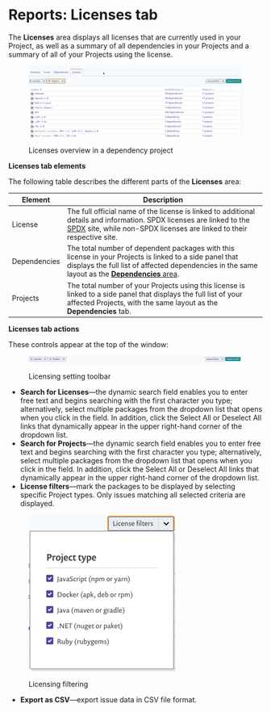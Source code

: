 # Reports: Licenses tab

The **Licenses** area displays all licenses that are currently used in your Project, as well as a summary of all dependencies in your Projects and a summary of all of your Projects using the license.

<figure><img src="../../../.gitbook/assets/image (3) (1) (2) (1) (1).png" alt="Licenses overview in a dependency project."><figcaption><p>Licenses overview in a dependency project</p></figcaption></figure>

**Licenses tab elements**

The following table describes the different parts of the **Licenses** area:

| **Element**  | **Description**                                                                                                                                                                                                                                                      |
| ------------ | -------------------------------------------------------------------------------------------------------------------------------------------------------------------------------------------------------------------------------------------------------------------- |
| License      | The full official name of the license is linked to additional details and information. SPDX licenses are linked to the [SPDX](https://spdx.org/) site, while non-SPDX licenses are linked to their respective site.                                                  |
| Dependencies | The total number of dependent packages with this license in your Projects is linked to a side panel that displays the full list of affected dependencies in the same layout as the [**Dependencies** area](https://snyk.io/?post\_type=docs\&p=12382\&preview=true). |
| Projects     | The total number of your Projects using this license is linked to a side panel that displays the full list of your affected Projects, with the same layout as the **Dependencies** tab.                                                                              |

**Licenses tab actions**

These controls appear at the top of the window:

<figure><img src="../../../.gitbook/assets/uuid-8399334e-74b7-0649-d55c-e0ddecb54272-en.png" alt="Licensing setting toolbar."><figcaption><p>Licensing setting toolbar</p></figcaption></figure>

* **Search for Licenses**—the dynamic search field enables you to enter free text and begins searching with the first character you type; alternatively, select multiple packages from the dropdown list that opens when you click in the field. In addition, click the Select All or Deselect All links that dynamically appear in the upper right-hand corner of the dropdown list.
* **Search for Projects**—the dynamic search field enables you to enter free text and begins searching with the first character you type; alternatively, select multiple packages from the dropdown list that opens when you click in the field. In addition, click the Select All or Deselect All links that dynamically appear in the upper right-hand corner of the dropdown list.
* **License filters**—mark the packages to be displayed by selecting specific Project types. Only issues matching all selected criteria are displayed.

<figure><img src="../../../.gitbook/assets/uuid-53b0da21-ca9b-a04c-354a-97219ae7c05b-en-1-.png" alt="Licensing filtering by type."><figcaption><p>Licensing filtering</p></figcaption></figure>

* **Export as CSV**—export issue data in CSV file format.
